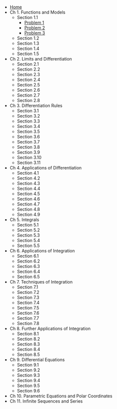 - [Home](/README.md)
- Ch 1. Functions and Models
    - Section 1.1
        - [Problem 1](/docs/ch1/section1/Problem1.md)
        - [Problem 2](/docs/ch1/section1/Problem2.md)
        - [Problem 3](/docs/ch1/section1/Problem3.md)
    - Section 1.2
    - Section 1.3
    - Section 1.4
    - Section 1.5
- Ch 2. Limits and Differentiation
    - Section 2.1
    - Section 2.2
    - Section 2.3
    - Section 2.4
    - Section 2.5
    - Section 2.6
    - Section 2.7
    - Section 2.8
- Ch 3. Differentiation Rules
    - Section 3.1
    - Section 3.2
    - Section 3.3
    - Section 3.4
    - Section 3.5
    - Section 3.6
    - Section 3.7
    - Section 3.8
    - Section 3.9
    - Section 3.10
    - Section 3.11
- Ch 4. Applications of Differentiation
    - Section 4.1
    - Section 4.2
    - Section 4.3
    - Section 4.4
    - Section 4.5
    - Section 4.6
    - Section 4.7
    - Section 4.8
    - Section 4.9
- Ch 5. Integrals
    - Section 5.1
    - Section 5.2
    - Section 5.3
    - Section 5.4
    - Section 5.5
- Ch 6. Applications of Integration
    - Section 6.1
    - Section 6.2
    - Section 6.3
    - Section 6.4
    - Section 6.5
- Ch 7. Techniques of Integration
    - Section 7.1
    - Section 7.2
    - Section 7.3
    - Section 7.4
    - Section 7.5
    - Section 7.6
    - Section 7.7
    - Section 7.8
- Ch 8. Further Applications of Integration
    - Section 8.1
    - Section 8.2
    - Section 8.3
    - Section 8.4
    - Section 8.5
- Ch 9. Differential Equations
    - Section 9.1
    - Section 9.2
    - Section 9.3
    - Section 9.4
    - Section 9.5
    - Section 9.6
- Ch 10. Parametric Equations and Polar Coordinates
- Ch 11. Infinite Sequences and Series